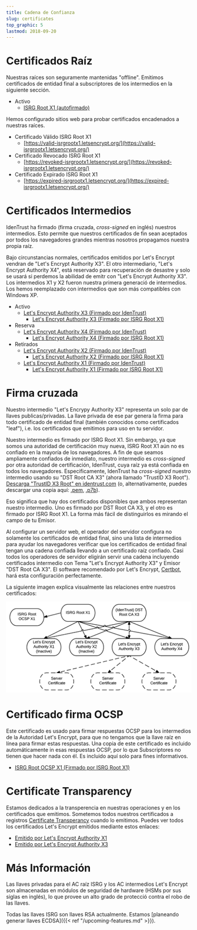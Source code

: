```yaml
---
title: Cadena de Confianza
slug: certificates
top_graphic: 5
lastmod: 2018-09-20
---
```


# Certificados Raíz

Nuestras raíces son seguramente mantenidas "offline". Emitimos certificados de entidad final a subscriptores de los intermedios en la siguiente sección.

* Activo
  * [ISRG Root X1 (autofirmado)](/certs/isrgrootx1.pem.txt)

Hemos configurado sitios web para probar certificados encadenados a nuestras raíces.

* Certificado Válido ISRG Root X1
  * [https://valid-isrgrootx1.letsencrypt.org/](https://valid-isrgrootx1.letsencrypt.org/)
* Certificado Revocado ISRG Root X1
  * [https://revoked-isrgrootx1.letsencrypt.org/](https://revoked-isrgrootx1.letsencrypt.org/)
* Certificado Expirado ISRG Root X1 
  * [https://expired-isrgrootx1.letsencrypt.org/](https://expired-isrgrootx1.letsencrypt.org/)

# Certificados Intermedios

IdenTrust ha firmado (firma cruzada, *cross-signed* en inglés) nuestros intermedios. Esto permite que nuestros certificados de fin sean aceptados por todos los navegadores grandes mientras nosotros propagamos nuestra propia raíz.

Bajo circunstancias normales, certificados emitidos por Let's Encrypt vendran de "Let's Encrypt Authority X3". El otro intermediario, "Let's Encrypt Authority X4", está reservado para recuperación de desastre y solo se usará si perdemos la abilidad de emitr con "Let's Encrypt Authority X3". Los intermedios X1 y X2 fueron nuestra primera generació de intermedios. Los hemos reemplazado con intermedios que son más compatibles con Windows XP.

* Activo
  * [Let's Encrypt Authority X3 (Firmado por IdenTrust)](/certs/lets-encrypt-x3-cross-signed.pem.txt)
    * [Let's Encrypt Authority X3 (Firmado por ISRG Root X1)](/certs/letsencryptauthorityx3.pem.txt)
* Reserva
  * [Let's Encrypt Authority X4 (Firmado por IdenTrust)](/certs/lets-encrypt-x4-cross-signed.pem.txt)
    * [Let's Encrypt Authority X4 (Firmado por ISRG Root X1)](/certs/letsencryptauthorityx4.pem.txt)
* Retirados
  * [Let's Encrypt Authority X2 (Firmado por IdenTrust)](/certs/lets-encrypt-x2-cross-signed.pem.txt)
    * [Let's Encrypt Authority X2 (Firmado por ISRG Root X1)](/certs/letsencryptauthorityx2.pem.txt)
  * [Let's Encrypt Authority X1 (Firmado por IdenTrust)](/certs/lets-encrypt-x1-cross-signed.pem.txt)
    * [Let's Encrypt Authority X1 (Firmado por ISRG Root X1)](/certs/letsencryptauthorityx1.pem.txt)

# Firma cruzada

Nuestro intermedio "Let's Encrypy Authority X3" representa un solo par de llaves publicas/privadas.
La llave privada de ese par genera la firma para todo certificado de entidad final (también conocidos
como certificados "leaf"), i.e. los certificados que emitimos para uso en tu servidor.

Nuestro intermedio es firmado por ISRG Root X1. Sin embargo, ya que somos una autoridad de certificación
muy nueva, ISRG Root X1 aún no es confiado en la mayoría de los navegadores.
A fin de que seamos ampliamente confiados de inmediato, nuestro intermedio es *cross-signed* por otra autoridad
de certificación, IdenTrust, cuya raíz ya está confiada en todos los navegadores.
Especificamente, IdenTrust ha *cross-signed* nuestro intermedio usando su "DST Root CA X3" (ahora llamado "TrustID X3 Root"). [Descarga "TrustID X3 Root" en identrust.com](https://www.identrust.com/support/downloads) (o, alternativamente, puedes descargar una copia aquí: [.pem](https://letsencrypt.org/certs/trustid-x3-root.pem.txt), [.p7b](https://letsencrypt.org/certs/trustid-x3-root.p7b)).

Eso significa que hay dos certificados disponibles que ambos representan nuestro
intermedio. Uno es firmado por DST Root CA X3, y el otro es firmado por ISRG Root X1.
La forma más fácil de distinguirlos es mirando el campo de tu Emisor.

Al configurar un servidor web, el operador del servidor configura no solamente
los certificados de entidad final, sino una lista de intermedios para ayudar los navegadores
verificar que los certificados de entidad final tengan una cadena confiada llevando a un
certificado raíz confiado. Casi todos los operadores de servidor eligirán servir
una cadena incluyendo certificados intermedio con Tema "Let's Encrypt Authority X3" y Emisor "DST Root CA X3".
El software recomendado por Let's Encrypt, [Certbot](https://certbot.org), hará esta
configuración perfectamente.

La siguiente imagen explica visualmente las relaciones entre nuestros certificados:

<img src="/certs/isrg-keys.png" alt="ISRG Key relationship diagram">

# Certificado firma OCSP

Este certificado es usado para firmar respuestas OCSP para los intermedios de la Autoridad
Let's Encrypt, para que no tengamos que la llave raíz en línea para firmar estas
respuestas. Una copia de este certificado es incluido automáticamente in esas
respuestas OCSP, por lo que Subscriptores no tienen que hacer nada con él. Es incluido aquí
solo para fines informativos.

* [ISRG Root OCSP X1 (Firmado por ISRG Root X1)](/certs/isrg-root-ocsp-x1.pem.txt)

# Certificate Transparency

Estamos dedicados a la transperencia en nuestras operaciones y en los certificados que emitimos.
Sometemos todos nuestros certificados a registros [Certificate Transperancy](https://www.certificate-transparency.org/)
cuando lo emitimos. Puedes ver todos los certificados Let's Encrypt emitidos mediante estos enlaces:

* [Emitido por Let's Encrypt Authority X1](https://crt.sh/?Identity=%25&iCAID=7395)
* [Emitido por Let's Encrypt Authority X3](https://crt.sh/?Identity=%25&iCAID=16418)

# Más Información

Las llaves privadas para el AC raíz ISRG y los AC intermedios Let's Encrypt son almacenadas en módulos de seguridad de hardware (HSMs por sus siglas en inglés), lo que provee un alto grado de protecció contra el robo de las llaves.

Todas las llaves ISRG son llaves RSA actualmente. Estamos [planeando generar llaves ECDSA]({{< ref "/upcoming-features.md" >}}).

